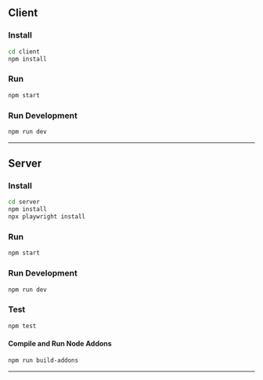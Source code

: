 ## Client

### Install

```bash
cd client
npm install
```

### Run

```bash
npm start
```

### Run Development

```bash
npm run dev
```

---

## Server

### Install

```bash
cd server
npm install
npx playwright install
```

### Run

```bash
npm start
```

### Run Development

```bash
npm run dev
```

### Test

```bash
npm test
```

#### Compile and Run Node Addons

```bash
npm run build-addons
```

---
